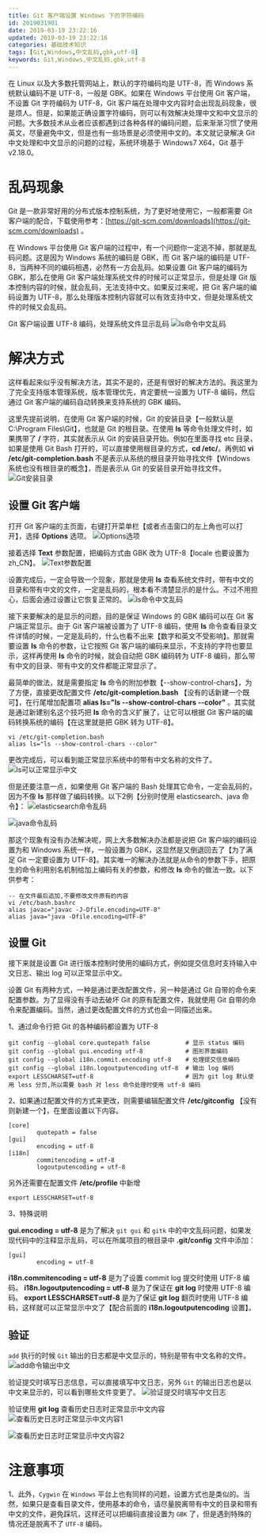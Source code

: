 ```yaml
---
title: Git 客户端设置 Windows 下的字符编码
id: 2019031901
date: 2019-03-19 23:22:16
updated: 2019-03-19 23:22:16
categories: 基础技术知识
tags: [Git,Windows,中文乱码,gbk,utf-8]
keywords: Git,Windows,中文乱码,gbk,utf-8
---
```



在 Linux 以及大多数托管网站上，默认的字符编码均是 UTF-8，而 Windows 系统默认编码不是 UTF-8，一般是 GBK。如果在 Windows 平台使用 Git 客户端，不设置 Git 字符编码为 UTF-8，Git 客户端在处理中文内容时会出现乱码现象，很是烦人。但是，如果能正确设置字符编码，则可以有效解决处理中文和中文显示的问题。大多数技术从业者应该都遇到过各种各样的编码问题，后来渐渐习惯了使用英文，尽量避免中文，但是也有一些场景是必须使用中文的。本文就记录解决 Git 中文处理和中文显示的问题的过程，系统环境基于 Windows7 X64，Git 基于 v2.18.0。


<!-- more -->


# 乱码现象


Git 是一款非常好用的分布式版本控制系统，为了更好地使用它，一般都需要 Git 客户端的配合，下载使用参考：[https://git-scm.com/downloads](https://git-scm.com/downloads) 。

在 Windows 平台使用 Git 客户端的过程中，有一个问题你一定逃不掉，那就是乱码问题。这是因为 Windows 系统的编码是 GBK，而 Git 客户端的编码是 UTF-8，当两种不同的编码相遇，必然有一方会乱码。如果设置 Git 客户端的编码为 GBK，那么在使用 Git 客户端处理系统文件的时候可以正常显示，但是处理 Git 版本控制内容的时候，就会乱码，无法支持中文。如果反过来呢，把 Git 客户端的编码设置为 UTF-8，那么处理版本控制内容就可以有效支持中文，但是处理系统文件的时候又会乱码。

Git 客户端设置 UTF-8 编码，处理系统文件显示乱码
![ls命令中文乱码](https://raw.githubusercontent.com/iplaypi/img-playpi/master/img/old/b7f2e3a3gy1g17blzgl2zj20l50cpjt9.jpg "ls命令中文乱码")


# 解决方式


这样看起来似乎没有解决方法，其实不是的，还是有很好的解决方法的。我这里为了完全支持版本管理系统，版本管理优先，肯定要统一设置为 UTF-8 编码，然后通过 Git 客户端的编码自动转换来支持系统的 GBK 编码。

这里先提前说明，在使用 Git 客户端的时候，Git 的安装目录【一般默认是 C:\Program Files\Git】，也就是 Git 的根目录。在使用 **ls** 等命令处理文件时，如果携带了 **/** 字符，其实就表示从 Git 的安装目录开始。例如在里面寻找 etc 目录，如果是使用 Git Bash 打开的，可以直接使用根目录的方式，**cd /etc/**。再例如 **vi /etc/git-completion.bash** 不是表示从系统的根目录开始寻找文件【Windows 系统也没有根目录的概念】，而是表示从 Git 的安装目录开始寻找文件。
![Git安装目录](https://raw.githubusercontent.com/iplaypi/img-playpi/master/img/old/b7f2e3a3gy1g17bn7wtv0j20nd0dumyg.jpg "Git安装目录")

## 设置 Git 客户端

打开 Git 客户端的主页面，右键打开菜单栏【或者点击窗口的左上角也可以打开】，选择 **Options** 选项。
![Options选项](https://raw.githubusercontent.com/iplaypi/img-playpi/master/img/old/b7f2e3a3gy1g17bmpt7mnj20l50cp0tw.jpg "Options选项")

接着选择 **Text** 参数配置，把编码方式由 GBK 改为 UTF-8【locale 也要设置为 zh_CN】。
![Text参数配置](https://raw.githubusercontent.com/iplaypi/img-playpi/master/img/old/b7f2e3a3gy1g17bnna4xyj20l50cpacj.jpg "Text参数配置")

设置完成后，一定会导致一个现象，那就是使用 **ls** 查看系统文件时，带有中文的目录和带有中文的文件，一定是乱码的，根本看不清楚显示的是什么。不过不用担心，后面会通过设置让它恢复正常的。
![ls命令中文乱码](https://raw.githubusercontent.com/iplaypi/img-playpi/master/img/old/b7f2e3a3gy1g17blzgl2zj20l50cpjt9.jpg "ls命令中文乱码")

接下来要解决的是显示的问题，目的是保证 Windows 的 GBK 编码可以在 Git 客户端正常显示。由于 Git 客户端被设置为了 UTF-8 编码，使用 **ls** 命令查看目录文件详情的时候，一定是乱码的，什么也看不出来【数字和英文不受影响】。那就需要设置 **ls** 命令的参数，让它按照 Git 客户端的编码来显示，不支持的字符也要显示，这样再使用 **ls** 命令的时候，就会自动把 GBK 编码转为 UTF-8 编码，那么带有中文的目录、带有中文的文件都能正常显示了。

最简单的做法，就是需要指定 **ls** 命令的附加参数【--show-control-chars】，为了方便，直接更改配置文件 **/etc/git-completion.bash** 【没有的话新建一个既可】，在行尾增加配置项 **alias ls="ls --show-control-chars --color"** 。其实就是通过新建别名这个技巧把 **ls** 命令的含义扩展了，让它可以根据 Git 客户端的编码转换系统的编码【在这里就是把 GBK 转为 UTF-8】。

```
vi /etc/git-completion.bash
alias ls="ls --show-control-chars --color"
```

更改完成后，可以看到能正常显示系统中的带有中文名称的文件了。
![ls可以正常显示中文](https://raw.githubusercontent.com/iplaypi/img-playpi/master/img/old/b7f2e3a3gy1g17bo2mcrej20l50cpq4y.jpg "ls可以正常显示中文")

但是还要注意一点，如果使用 Git 客户端的 Bash 处理其它命令，一定会乱码的，因为不像 **ls** 那样做了编码转换。以下2例【分别时使用 elasticsearch、java 命令】：
![elasticsearch命令乱码](https://raw.githubusercontent.com/iplaypi/img-playpi/master/img/old/b7f2e3a3gy1g185ktkbutj20l50cp0ul.jpg "elasticsearch命令乱码")

![java命令乱码](https://raw.githubusercontent.com/iplaypi/img-playpi/master/img/old/b7f2e3a3gy1g185l2lrrhj20l50ghmz2.jpg "java命令乱码")

那这个现象有没有办法解决呢，网上大多数解决办法都是说把 Git 客户端的编码设置为和 Windows 系统一样，一般设置为 GBK，这显然是又倒退回去了【为了满足 Git 一定要设置为 UTF-8】。其实唯一的解决办法就是从命令的参数下手，把原生的命令利用别名机制给加上编码有关的参数，和修改 **ls** 命令的做法一致。以下供参考：

```
-- 在文件最后追加,不要修改文件原有的内容
vi /etc/bash.bashrc
alias javac="javac -J-Dfile.encoding=UTF-8"
alias java="java -Dfile.encoding=UTF-8"
```

## 设置 Git

接下来就是设置 Git 进行版本控制时使用的编码方式，例如提交信息时支持输入中文日志、输出 log 可以正常显示中文。

设置 Git 有两种方式，一种是通过更改配置文件，另一种是通过 Git 自带的命令来配置参数。为了显得没有手动去破坏 Git 的原有配置文件，我就使用 Git 自带的命令来配置编码。当然，通过更改配置文件的方式也会一同描述出来。

1、通过命令行把 Git 的各种编码都设置为 UTF-8

```
git config --global core.quotepath false          # 显示 status 编码 
git config --global gui.encoding utf-8            # 图形界面编码 
git config --global i18n.commit.encoding utf-8    # 处理提交信息编码 
git config --global i18n.logoutputencoding utf-8  # 输出 log 编码 
export LESSCHARSET=utf-8                          # 因为 git log 默认使用 less 分页,所以需要 bash 对 less 命令处理时使用 utf-8 编码
```

2、如果通过配置文件的方式来更改，则需要编辑配置文件 **/etc/gitconfig** 【没有则新建一个】，在里面设置以下内容。

```
[core]
        quotepath = false 
[gui]
        encoding = utf-8 
[i18n]
        commitencoding = utf-8 
        logoutputencoding = utf-8
```

另外还需要在配置文件 **/etc/profile** 中新增

```
export LESSCHARSET=utf-8
```

3、特殊说明

**gui.encoding = utf-8** 是为了解决 `git gui` 和 `gitk` 中的中文乱码问题，如果发现代码中的注释显示乱码，可以在所属项目的根目录中 **.git/config** 文件中添加：

```
[gui]
        encoding = utf-8
```

**i18n.commitencoding = utf-8** 是为了设置 commit log 提交时使用 UTF-8 编码。
**i18n.logoutputencoding = utf-8** 是为了保证在 **git log** 时使用 UTF-8 编码。
**export LESSCHARSET=utf-8** 是为了保证 **git log** 翻页时使用 UTF-8 编码，这样就可以正常显示中文了【配合前面的 **i18n.logoutputencoding** 设置】。

## 验证

`add` 执行的时候 `Git` 输出的日志都是中文显示的，特别是带有中文名称的文件。
![add命令输出中文](https://raw.githubusercontent.com/iplaypi/img-playpi/master/img/old/b7f2e3a3gy1g17bv0ph2yj20l50f20uh.jpg "add命令输出中文")

验证提交时填写日志信息，可以直接填写中文日志，另外 `Git` 的输出日志也是以中文来显示的，可以看到哪些文件变更了。
![验证提交时填写中文日志](https://raw.githubusercontent.com/iplaypi/img-playpi/master/img/old/b7f2e3a3gy1g17boorhqyj20l50cpgn8.jpg "验证提交时填写中文日志")

验证使用 **git log** 查看历史日志时正常显示中文内容
![查看历史日志时正常显示中文内容1](https://raw.githubusercontent.com/iplaypi/img-playpi/master/img/old/b7f2e3a3gy1g17bosnlsnj20l50cp0tt.jpg "查看历史日志时正常显示中文内容1")


![查看历史日志时正常显示中文内容2](https://raw.githubusercontent.com/iplaypi/img-playpi/master/img/old/b7f2e3a3gy1g17box3cduj20l50cp3zx.jpg "查看历史日志时正常显示中文内容2")


# 注意事项


1、此外，`Cygwin` 在 `Windows` 平台上也有同样的问题，设置方式也是类似的。当然，如果只是查看目录文件，使用基本的命令，请尽量脱离带有中文的目录和带有中文的文件，避免踩坑，这样还可以把编码直接设置为 `GBK` 了，但是遇到特殊的情况还是脱离不了 `UTF-8` 编码。

